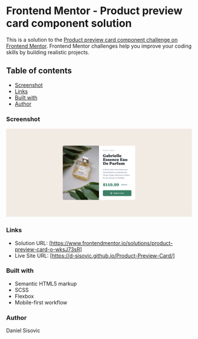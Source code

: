 # Frontend Mentor - Product preview card component solution

This is a solution to the [Product preview card component challenge on Frontend Mentor](https://www.frontendmentor.io/challenges/product-preview-card-component-GO7UmttRfa). Frontend Mentor challenges help you improve your coding skills by building realistic projects. 

## Table of contents

  - [Screenshot](#screenshot)
  - [Links](#links)
  - [Built with](#built-with)
  - [Author](#author)

### Screenshot

![](./screenshot.png)

### Links

- Solution URL: [https://www.frontendmentor.io/solutions/product-preview-card-o-wksJ73sR]
- Live Site URL: [https://d-sisovic.github.io/Product-Preview-Card/]

### Built with

- Semantic HTML5 markup
- SCSS
- Flexbox
- Mobile-first workflow

### Author

Daniel Sisovic
